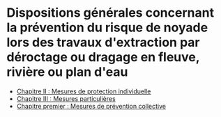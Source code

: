 # Dispositions générales concernant la prévention du risque de noyade lors des travaux d'extraction par déroctage ou dragage en fleuve, rivière ou plan d'eau

- [Chapitre II : Mesures de protection individuelle](chapitre-ii)
- [Chapitre III : Mesures particulières](chapitre-iii)
- [Chapitre premier : Mesures de prévention collective](chapitre-premier)
